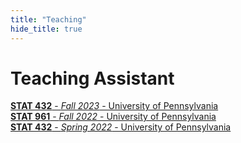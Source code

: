 ```yaml
---
title: "Teaching"
hide_title: true
---
```


# Teaching Assistant
[**STAT 432** - *Fall 2023* - University of Pennsylvania](https://apps.wharton.upenn.edu/syllabi/2022A/STAT432001/)
<br>
[**STAT 961** - *Fall 2022* - University of Pennsylvania](https://katsevich-teaching.github.io/stat-9610-fall-2022/)
<br>
[**STAT 432** - *Spring 2022* - University of Pennsylvania](https://apps.wharton.upenn.edu/syllabi/2022A/STAT432001/)



<!-- Add a style tag with CSS to control the layout -->
<style>
  .content-container {
    display: flex;
    align-items: flex-start;
  }
  .text-container {
    flex-grow: 1;
  }

  .side-image {
    margin-top: 5px;
    margin-left: 30px; /* Adjust the space between the image and the text */
    max-width: 40%; /* Adjust the width of the image */
    border-radius: 2%; /* Make the image circular */
    overflow: hidden; /* Hide anything outside of the circle */
  }

  /* Responsive design for smaller screens */
  @media (max-width: 768px) {
    .side-image {
      max-width: 100%;
      margin-left: 0;
      margin-bottom: 20px;
    }

    .content-container {
      flex-direction: column;
    }
  }
</style>
